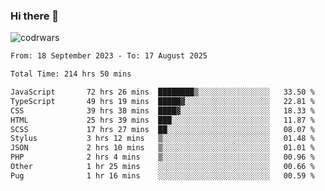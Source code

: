 ### Hi there 👋


![codrwars](https://www.codewars.com/users/rsschool_c9af20f58c35c696/badges/micro) 

<!--START_SECTION:waka-->

```txt
From: 18 September 2023 - To: 17 August 2025

Total Time: 214 hrs 50 mins

JavaScript       72 hrs 26 mins  ████████▒░░░░░░░░░░░░░░░░   33.50 %
TypeScript       49 hrs 19 mins  █████▓░░░░░░░░░░░░░░░░░░░   22.81 %
CSS              39 hrs 38 mins  ████▓░░░░░░░░░░░░░░░░░░░░   18.33 %
HTML             25 hrs 39 mins  ███░░░░░░░░░░░░░░░░░░░░░░   11.87 %
SCSS             17 hrs 27 mins  ██░░░░░░░░░░░░░░░░░░░░░░░   08.07 %
Stylus           3 hrs 12 mins   ▒░░░░░░░░░░░░░░░░░░░░░░░░   01.48 %
JSON             2 hrs 10 mins   ▒░░░░░░░░░░░░░░░░░░░░░░░░   01.01 %
PHP              2 hrs 4 mins    ▒░░░░░░░░░░░░░░░░░░░░░░░░   00.96 %
Other            1 hr 25 mins    ░░░░░░░░░░░░░░░░░░░░░░░░░   00.66 %
Pug              1 hr 16 mins    ░░░░░░░░░░░░░░░░░░░░░░░░░   00.59 %
```

<!--END_SECTION:waka-->
